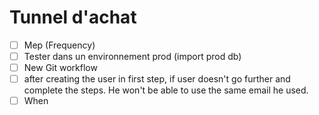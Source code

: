 # Tunnel d'achat

- [ ] Mep (Frequency)
- [ ] Tester dans un environnement prod (import prod db)
- [ ] New Git workflow
- [ ] after creating the user in first step, if user doesn't go further and complete the steps. He won't be able to use the same email he used.
- [ ] When